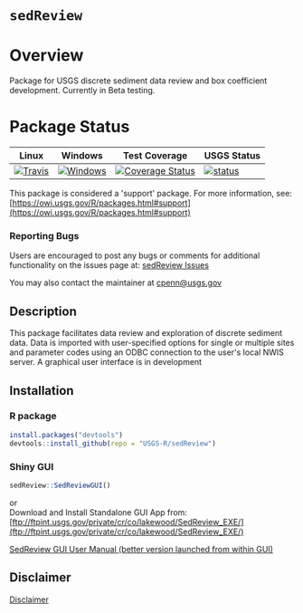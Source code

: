 `sedReview`
==========
# Overview
Package for USGS discrete sediment data review and box coefficient development. Currently in Beta testing.

# Package Status
|Linux|Windows| Test Coverage | USGS Status |
|----------|------------|------------|------------|
[![Travis](https://travis-ci.org/USGS-R/sedReview.svg?branch=master)](https://travis-ci.org/USGS-R/sedReview)|[![Windows](https://ci.appveyor.com/api/projects/status/7xfp7x17bpwbdvh2?svg=true)](https://ci.appveyor.com/project/cpenn-usgs/sedreview)|[![Coverage Status](https://coveralls.io/repos/github/USGS-R/sedReview/badge.svg?branch=master)](https://coveralls.io/github/USGS-R/sedReview?branch=master)|[![status](https://img.shields.io/badge/USGS-Support-yellow.svg)](https://owi.usgs.gov/R/packages.html#support)

This package is considered a 'support' package. For more information, see:
[https://owi.usgs.gov/R/packages.html#support](https://owi.usgs.gov/R/packages.html#support)

### Reporting Bugs
Users are encouraged to post any bugs or comments for additional functionality on the issues page at:
[sedReview Issues](https://github.com/USGS-R/sedReview/issues) 

You may also contact the maintainer at cpenn@usgs.gov

## Description
This package facilitates data review and exploration of discrete sediment data. Data is imported with user-specified options for single or multiple sites and parameter codes using an ODBC connection to the user's local NWIS server. A graphical user interface is in development 

## Installation
### R package
```R
install.packages("devtools")
devtools::install_github(repo = "USGS-R/sedReview")
```
### Shiny GUI
```R
sedReview::SedReviewGUI()
```
or  
Download and Install Standalone GUI App from:  
[ftp://ftpint.usgs.gov/private/cr/co/lakewood/SedReview_EXE/](ftp://ftpint.usgs.gov/private/cr/co/lakewood/SedReview_EXE/)

[SedReview GUI User Manual (better version launched from within GUI)](inst/shiny/SedReviewGUI/www/sedReview_manual.md)

## Disclaimer
[Disclaimer](DISCLAIMER.md)


